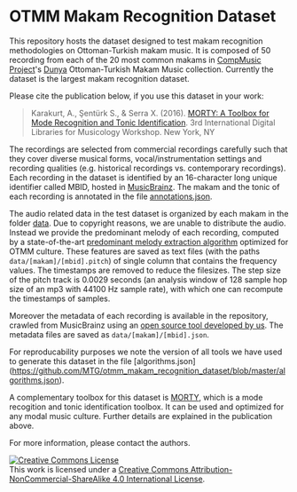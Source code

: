 # OTMM Makam Recognition Dataset 

This repository hosts the dataset designed to test makam recognition methodologies on Ottoman-Turkish makam music. It is composed of 50 recording from each of the 20 most common makams in [CompMusic Project](http://compmusic.upf.edu/)'s [Dunya](http://dunya.compmusic.upf.edu/) Ottoman-Turkish Makam Music collection. Currently the dataset is the largest makam recognition dataset.

Please cite the publication below, if you use this dataset in your work:

> Karakurt, A., Şentürk S., & Serra X. (2016).  [MORTY: A Toolbox for Mode Recognition and Tonic Identification](http://mtg.upf.edu/node/3538). 3rd International Digital Libraries for Musicology Workshop. New York, NY

The recordings are selected from commercial recordings carefully such that they cover diverse musical forms, vocal/instrumentation settings and recording qualities (e.g. historical recordings vs. contemporary recordings). Each recording in the dataset is identified by an 16-character long unique identifier called MBID, hosted in [MusicBrainz](http://musicbrainz.org). The makam and the tonic of each recording is annotated in the file [annotations.json](https://github.com/MTG/otmm_makam_recognition_dataset/blob/master/annotations.json).

The audio related data in the test dataset is organized by each makam in the folder [data](https://github.com/MTG/otmm_makam_recognition_dataset/blob/master/data). Due to copyright reasons, we are unable to distribute the audio. Instead we provide the predominant melody of each recording, computed by a state-of-the-art [predominant melody extraction algorithm](https://github.com/sertansenturk/predominantmelodymakam/commit/f8b7302bc657f90e2b10a0ffd988902935adc3d6) optimized for OTMM culture. These features are saved as text files (with the paths `data/[makam]/[mbid].pitch`) of single column that contains the frequency values. The timestamps are removed to reduce the filesizes. The step size of the pitch track is 0.0029 seconds (an analysis window of 128 sample hop size of an mp3 with 44100 Hz sample rate), with which one can recompute the timestamps of samples. 

Moreover the metadata of each recording is available in the repository, crawled from MusicBrainz using an [open source tool developed by us](https://github.com/sertansenturk/makammusicbrainz). The metadata files are saved as `data/[makam]/[mbid].json`.

For reproducability purposes we note the version of all tools we have used to generate this dataset in the file [algorithms.json] (https://github.com/MTG/otmm_makam_recognition_dataset/blob/master/algorithms.json).

A complementary toolbox for this dataset is [MORTY](https://github.com/altugkarakurt/morty), which is a mode recogition and tonic identification toolbox. It can be used and optimized for any modal music culture. Further details are explained in the publication above. 

For more information, please contact the authors.

<a rel="license" href="http://creativecommons.org/licenses/by-nc-sa/4.0/"><img alt="Creative Commons License" style="border-width:0" src="https://i.creativecommons.org/l/by-nc-sa/4.0/88x31.png" /></a><br />This work is licensed under a <a rel="license" href="http://creativecommons.org/licenses/by-nc-sa/4.0/">Creative Commons Attribution-NonCommercial-ShareAlike 4.0 International License</a>.
